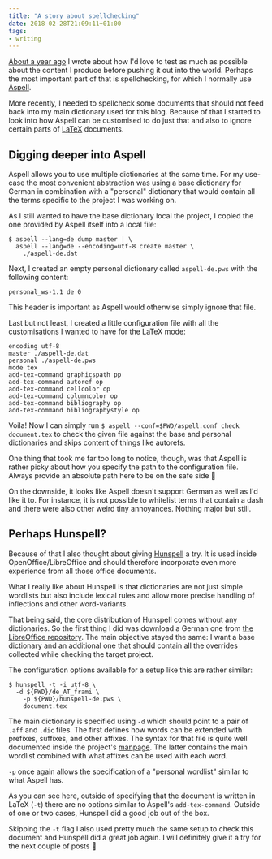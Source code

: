 ```yaml
---
title: "A story about spellchecking"
date: 2018-02-28T21:09:11+01:00
tags:
- writing
---
```


[About a year
ago](https://zerokspot.com/weblog/2017/05/21/markdown-validation/) I wrote
about how I'd love to test as much as possible about the content I produce
before pushing it out into the world. Perhaps the most important part of that
is spellchecking, for which I normally use [Aspell](http://aspell.net/). 

More recently, I needed to spellcheck some documents that should not feed back
into my main dictionary used for this blog. Because of that I started to look
into how Aspell can be customised to do just that and also to ignore certain
parts of [LaTeX](https://www.latex-project.org/) documents.

## Digging deeper into Aspell

Aspell allows you to use multiple dictionaries at the same time. For my
use-case the most convenient abstraction was using a base dictionary for German
in combination with a "personal" dictionary that would contain all the terms
specific to the project I was working on.

As I still wanted to have the base dictionary local the project, I copied the
one provided by Aspell itself into a local file:

```
$ aspell --lang=de dump master | \
  aspell --lang=de --encoding=utf-8 create master \
    ./aspell-de.dat
```

Next, I created an empty personal dictionary called `aspell-de.pws` with the
following content:

```
personal_ws-1.1 de 0
```

This header is important as Aspell would otherwise simply ignore that file.

Last but not least, I created a little configuration file with all the
customisations I wanted to have for the LaTeX mode:

```
encoding utf-8
master ./aspell-de.dat
personal ./aspell-de.pws
mode tex
add-tex-command graphicspath pp
add-tex-command autoref op
add-tex-command cellcolor op
add-tex-command columncolor op
add-tex-command bibliography op
add-tex-command bibliographystyle op
```

Voila! Now I can simply run `$ aspell --conf=$PWD/aspell.conf check
document.tex` to check the given file against the base and personal
dictionaries and skips content of things like autorefs.

One thing that took me far too long to notice, though, was that Aspell is
rather picky about how you specify the path to the configuration file. Always
provide an absolute path here to be on the safe side 🙂

On the downside, it looks like Aspell doesn't support German as well as I'd
like it to. For instance, it is not possible to whitelist terms that contain a
dash and there were also other weird tiny annoyances. Nothing major but still.

## Perhaps Hunspell?

Because of that I also thought about giving
[Hunspell](https://hunspell.github.io/) a try. It is used inside
OpenOffice/LibreOffice and should therefore incorporate even more experience
from all those office documents.

What I really like about Hunspell is that dictionaries are not just simple
wordlists but also include lexical rules and allow more precise handling of
inflections and other word-variants.

That being said, the core distribution of Hunspell comes without any
dictionaries. So the first thing I did was download a German one from [the
LibreOffice
repository](https://cgit.freedesktop.org/libreoffice/dictionaries/tree/de). The
main objective stayed the same: I want a base dictionary and an additional one
that should contain all the overrides collected while checking the target
project.

The configuration options available for a setup like this are rather similar:

```
$ hunspell -t -i utf-8 \
  -d ${PWD}/de_AT_frami \
	-p ${PWD}/hunspell-de.pws \
	document.tex
```

The main dictionary is specified using `-d` which should point to a pair of
`.aff` and `.dic` files. The first defines how words can be extended with
prefixes, suffixes, and other affixes. The syntax for that file is quite well
documented inside the project's
[manpage](https://github.com/hunspell/hunspell/blob/a7be9d32cd1b886e5334ff6ea8186bf5f3fe8118/docs/hunspell.5.md).
The latter contains the main wordlist combined with what affixes can be used
with each word.

`-p` once again allows the specification of a "personal wordlist" similar to
what Aspell has.

As you can see here, outside of specifying that the document is written in
LaTeX (`-t`) there are no options similar to Aspell's `add-tex-command`.
Outside of one or two cases, Hunspell did a good job out of the box.

Skipping the `-t` flag I also used pretty much the same setup to check this
document and Hunspell did a great job again. I will definitely give it a try
for the next couple of posts 🙂

